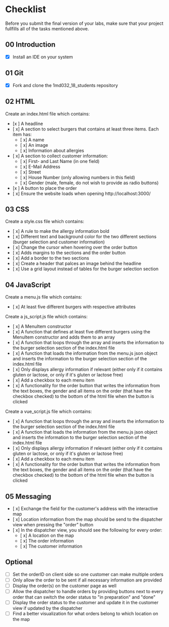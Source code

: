# Checklist

Before you submit the final version of your labs, make sure that your project fullfills all of the tasks mentioned above.

## 00 Introduction

- [X] Install an IDE on your system

## 01 Git

- [X] Fork and clone the 1md032_18_students repository


## 02 HTML

Create an index.html file which contains:
- [x ] A headline
- [ x] A section to select burgers that contains at least three items. Each item has:
	- [ x] A name
	- [ x] An image
	- [ x] Information about allergies
- [ x] A section to collect customer information:
	- [ x] First- and Last Name (in one field)
	- [ x] E-Mail Address
	- [ x] Street
	- [ x] House Number (only allowing numbers in this field)
	- [ x] Gender (male, female, do not wish to provide as radio buttons)
- [x ] A button to place the order
- [ x] Ensure the website loads when opening http://localhost:3000/

## 03 CSS

Create a style.css file which contains:
- [ x] A rule to make the allergy information bold
- [ x] Different text and background color for the two different sections (burger selection and customer information)
- [ x] Change the cursor when hovering over the order button
- [ x] Adds margins to the sections and the order button
- [ x] Add a border to the two sections
- [ x] Create a header that palces an image behind the headline
- [ x] Use a grid layout instead of tables for the burger selection section


## 04 JavaScript

Create a menu.js file which contains:
- [ x] At least five different burgers with respective attributes

Create a js_script.js file which contains:
- [ x] A MenuItem constructor
- [ x] A function that defines at least five different burgers using the MenuItem constructor and adds them to an array
- [ x] A function that loops through the array and inserts the information to the burger selection section of the index.html file
- [ x] A function that loads the information from the menu.js json object and inserts the information to the burger selection section of the index.html file
- [ x] Only displays allergy information if relevant (either only if it contains gluten or lactose, or only if it's gluten or lactose free)
- [ x] Add a checkbox to each menu item
- [ x] A functionality for the order button that writes the information from the text boxes, the gender and all items on the order (that have the checkbox checked) to the bottom of the html file when the button is clicked

Create a vue_script.js file which contains:
- [ x] A function that loops through the array and inserts the information to the burger selection section of the index.html file
- [ x] A function that loads the information from the menu.js json object and inserts the information to the burger selection section of the index.html file
- [ x] Only displays allergy information if relevant (either only if it contains gluten or lactose, or only if it's gluten or lactose free)
- [ x] Add a checkbox to each menu item
- [ x] A functionality for the order button that writes the information from the text boxes, the gender and all items on the order (that have the checkbox checked) to the bottom of the html file when the button is clicked

## 05 Messaging

- [ x] Exchange the field for the customer's address with the interactive map
- [ x] Location information from the map should be send to the dispatcher view when pressing the "order" button
- [ x] In the dispatcher view, you should see the following for every order:
    - [ x] A location on the map
    - [ x] The order information
    - [ x] The customer information

## Optional
- [ ] Set the orderID on client side so one customer can make multiple orders
- [ ] Only allow the order to be sent if all necessary information are provided
- [ ] Display the order(s) on the customer page as well
- [ ] Allow the dispatcher to handle orders by providing buttons next to every order that can switch the order status to "in preparation" and "done"
- [ ] Display the order status to the customer and update it in the customer view if updated by the dispatcher
- [ ] Find a better visualization for what orders belong to which location on the map
